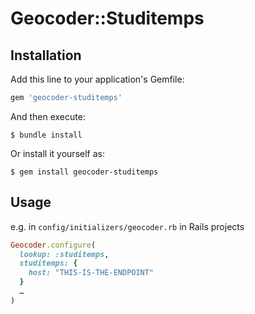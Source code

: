 # Geocoder::Studitemps

## Installation

Add this line to your application's Gemfile:

```ruby
gem 'geocoder-studitemps'
```

And then execute:

    $ bundle install

Or install it yourself as:

    $ gem install geocoder-studitemps

## Usage
e.g. in `config/initializers/geocoder.rb` in Rails projects

```ruby
Geocoder.configure(
  lookup: :studitemps,
  studitemps: {
    host: "THIS-IS-THE-ENDPOINT"
  }
  …
)
```
